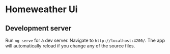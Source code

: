 # Homeweather Ui

## Development server

Run `ng serve` for a dev server. Navigate to `http://localhost:4200/`. The app will automatically reload if you change any of the source files.
